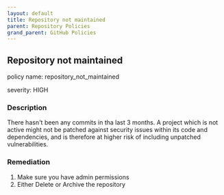 ```yaml
---
layout: default
title: Repository not maintained
parent: Repository Policies
grand_parent: GitHub Policies
---
```



## Repository not maintained
policy name: repository_not_maintained

severity: HIGH

### Description
There hasn't been any commits in tha last 3 months. A project which is not active might not be patched against security issues within its code and dependencies, and is therefore at higher risk of including unpatched vulnerabilities.


### Remediation
1. Make sure you have admin permissions
2. Either Delete or Archive the repository



